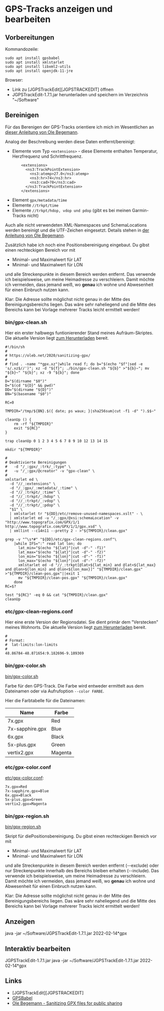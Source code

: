 GPS-Tracks anzeigen und bearbeiten
==================================

Vorbereitungen
--------------

Kommandozeile:

```shell
sudo apt install gpsbabel
sudo apt install xmlstarlet
sudo apt install libxml2-utils
sudo apt install openjdk-11-jre
```

Browser:

- Link zu [JGPSTrackEdit][JGPSTRACKEDIT] öffnen
- JGPSTrackEdit-1.7.1.jar herunterladen und speichern im Verzeichnis "~/Software"

Bereinigen
----------

Für das Berenigen der GPS-Tracks orientiere ich
mich im Wesentlichen an [dieser Anleitung von Ole Begemann][OLEB].

Analog der Beschreibung werden diese Daten entfernt/bereinigt:

- Elemente vom Typ `<extensions>` - diese Elemente enthalten Temperatur, Herzfrequenz und Schrittfrequenz.
    ```
        <extensions>
          <ns3:TrackPointExtension>
            <ns3:atemp>27.0</ns3:atemp>
            <ns3:hr>74</ns3:hr>
            <ns3:cad>78</ns3:cad>
          </ns3:TrackPointExtension>
        </extensions>
    ```
- Element `gpx/metadata/time`
- Elemente `//trkpt/time`
- Elemente `//trkpt/hdop, vdop und pdop` (gibt es bei meinen Garmin-Tracks nicht)

Auch alle nicht verwendeten XML-Namespaces und SchemaLocations werden
bereinigt und die UTF-Zeichen eingesetzt. Details stehen in [der Anleitung von Ole Begemann][OLEB].

Zusätzlich habe ich noch eine Positionsbereinigung eingebaut.
Du gibst einen rechteckigen Bereich vor mit

- Minimal- und Maximalwert für LAT
- Minimal- und Maximalwert für LON

und alle Streckenpunkte in diesem Bereich werden entfernt.
Das verwende ich beispielsweise, um meine Heimadresse zu verschleiern.
Damit möchte ich vermeiden, dass jemand weiß, wo **genau** ich wohne
und Abwesenheit für einen Einbruch nutzen kann.

Klar: Die Adresse sollte möglichst nicht genau in der Mitte des
Bereinigungsbereichs liegen. Das wäre sehr naheliegend und
die Mitte des Bereichs kann bei Vorlage mehrerer Tracks leicht
ermittelt werden!

### bin/gpx-clean.sh

Hier ein erster halbwegs funtionierender Stand
meines Aufräum-Skriptes. Die aktuelle Version
liegt [zum Herunterladen](/bin/gpx-clean.sh) bereit.

```shell
#!/bin/sh
#
# https://oleb.net/2020/sanitizing-gpx/
#
# find . -name "*gpx.xz"|while read f; do b="$(echo "$f"|sed -e 's/.xz$//')"; xz -d "${f}"; ./bin/gpx-clean.sh "${b}" >"${b}~"; mv "${b}~" "${b}"; xz -9 "${b}"; done
#
D="$(dirname "$0")"
D="$(cd "${D}" && pwd)"
DD="$(dirname "${D}")"
BN="$(basename "$0")"

RC=0

TMPDIR="/tmp/${BN}.$({ date; ps waux; }|sha256sum|cut -f1 -d" ").$$~"

cleanUp () {
    rm -rf "${TMPDIR}"
    exit "${RC}"
}

trap cleanUp 0 1 2 3 4 5 6 7 8 9 10 12 13 14 15

mkdir "${TMPDIR}"

#
# Deaktivierte Bereinigungen
#   -d "/_:gpx/_:trk/_:type" \
#   -u "/_:gpx/@creator" -v "gpx-clean" \
#
xmlstarlet ed \
  -d "//_:extensions" \
  -d "/_:gpx/_:metadata/_:time" \
  -d "//_:trkpt/_:time" \
  -d "//_:trkpt/_:hdop" \
  -d "//_:trkpt/_:vdop" \
  -d "//_:trkpt/_:pdop" \
  "$1" \
  | xmlstarlet tr "${DD}/etc/remove-unused-namespaces.xslt" - \
  | xmlstarlet ed -u "/_:gpx/@xsi:schemaLocation" -v "http://www.topografix.com/GPX/1/1 http://www.topografix.com/GPX/1/1/gpx.xsd" \
  | xmllint --c14n11 --pretty 2 - >"${TMPDIR}/clean.gpx"

grep -v "^\s*#" "${DD}/etc/gpx-clean-regions.conf"\
    |while IFS=":" read lat lon; do
      lat_min="$(echo "${lat}"|cut -d"-" -f1)"
      lat_max="$(echo "${lat}"|cut -d"-" -f2)"
      lon_min="$(echo "${lon}"|cut -d"-" -f1)"
      lon_max="$(echo "${lon}"|cut -d"-" -f2)"
      xmlstarlet ed -d "//_:trkpt[@lat>${lat_min} and @lat<${lat_max} and @lon>${lon_min} and @lon<${lon_max}]" "${TMPDIR}/clean.gpx" >"${TMPDIR}/clean-pos.gpx"||exit 1
      mv "${TMPDIR}/clean-pos.gpx" "${TMPDIR}/clean.gpx"
    done
RC=$?

test "${RC}" -eq 0 && cat "${TMPDIR}/clean.gpx"
cleanUp
```

### etc/gpx-clean-regions.conf

Hier eine erste Version der Regionsdatei.
Sie dient primär dem "Verstecken" meines Wohnorts.
Die aktuelle Version liegt [zum Herunterladen](/etc/gpx-clean-regions.conf) bereit.

```
#
# Format:
#  lat-limits:lon-limits
#
48.86784-48.871654:9.182696-9.189369
```

### bin/gpx-color.sh

[bin/gpx-color.sh](/bin/gpx-color.sh)

Farbe für den GPS-Track. Die Farbe wird entweder ermittelt
aus dem Dateinamen oder via Aufrufoption `--color FARBE`.

Hier die Farbtabelle für die Dateinamen:

Name            | Farbe
----------------|-------
7x.gpx          | Red
7x-sapphire.gpx | Blue
6x.gpx          | Black
5x-plus.gpx     | Green
vertix2.gpx     | Magenta

### etc/gpx-color.conf

[etc/gpx-color.conf](/etc/gpx-color.conf):

```
7x.gpx=Red
7x-sapphire.gpx=Blue
6x.gpx=Black
5x-plus.gpx=Green
vertix2.gpx=Magenta
```

### bin/gpx-region.sh

[bin/gpx-region.sh](/bin/gpx-region.sh)

Skript für diePositionsbereinigung.
Du gibst einen rechteckigen Bereich vor mit

- Minimal- und Maximalwert für LAT
- Minimal- und Maximalwert für LON

und alle Streckenpunkte in diesem Bereich werden entfernt (--exclude)
oder nur Streckenpunkte innerhalb des Bereichs bleiben erhalten (--include).
Das verwende ich beispielsweise, um meine Heimadresse zu verschleiern.
Damit möchte ich vermeiden, dass jemand weiß, wo **genau** ich wohne
und Abwesenheit für einen Einbruch nutzen kann.

Klar: Die Adresse sollte möglichst nicht genau in der Mitte des
Bereinigungsbereichs liegen. Das wäre sehr naheliegend und
die Mitte des Bereichs kann bei Vorlage mehrerer Tracks leicht
ermittelt werden!

Anzeigen
--------

java -jar ~/Software/JGPSTrackEdit-1.7.1.jar  2022-02-14*gpx

Interaktiv bearbeiten
---------------------
JGPSTrackEdit-1.7.1.jar
java -jar ~/Software/JGPSTrackEdit-1.7.1.jar  2022-02-14*gpx

Links
-----

- [JGPSTrackEdit][JGPSTRACKEDIT]
- [GPSBabel][GPSBABEL]
- [Ole Begemann - Sanitizing GPX files for public sharing][OLEB]

[GPSBABEL]: http://gpsbabel.org
[JGPSTRACKJEDIT]: https://sourceforge.net/projects/jgpstrackedit/files/binaries/
[OLEB]: https://oleb.net/2020/sanitizing-gpx/

